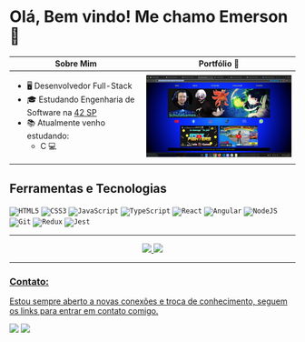<div align="left">
 <h1>Olá, Bem vindo! Me chamo Emerson 👋</h1>

| Sobre Mim | Portfólio :rocket: |
| --- | --- |
| <ul><li>🖥️ Desenvolvedor Full-Stack</li><li>:mortar_board: Estudando Engenharia de Software na [42 SP](https://www.42sp.org.br/)</li><li>📚 Atualmente venho estudando:<ul><li>C :computer:</li></ul></li></ul> | [<img width="500px" src="./img/site.png" />]([https://new-portfolio-flame-nu.vercel.app/](https://emersonschula.github.io/site_schulagames/))|

## Ferramentas e Tecnologias
<div align="left">
 <code><img width="40px" src="https://cdn.jsdelivr.net/gh/devicons/devicon/icons/html5/html5-plain-wordmark.svg" title = "HTML5"/></code> <code><img width="40px" src="https://cdn.jsdelivr.net/gh/devicons/devicon/icons/css3/css3-plain-wordmark.svg" title = "CSS3"/></code> <code><img width="40px" src="https://cdn.jsdelivr.net/gh/devicons/devicon/icons/javascript/javascript-original.svg" title = "JavaScript"/></code> <code><img width="40px" src="https://cdn.jsdelivr.net/gh/devicons/devicon/icons/typescript/typescript-original.svg" title = "TypeScript"/></code> <code><img width="40px" src="https://cdn.jsdelivr.net/gh/devicons/devicon/icons/react/react-original-wordmark.svg" title = "React"/></code> <code><img width="40px" src="https://cdn.jsdelivr.net/gh/devicons/devicon/icons/angularjs/angularjs-plain.svg" title = "Angular"/></code> <code><img width="40px" src="https://cdn.jsdelivr.net/gh/devicons/devicon/icons/nodejs/nodejs-original.svg" title = "NodeJS"/></code> <code><img width="40px" src="https://cdn.jsdelivr.net/gh/devicons/devicon/icons/git/git-plain.svg" title = "Git"/></code> <code><img width="40px" src="https://cdn.jsdelivr.net/gh/devicons/devicon/icons/redux/redux-original.svg" title = "Redux"/></code> <code><img width="40px" src="https://cdn.jsdelivr.net/gh/devicons/devicon/icons/jest/jest-plain.svg" title = "Jest"/></code>
</div>

<hr>

<div align="center">
  <a href="https://github.com/EmersonSchula">
  <img height="170em" src="https://github-readme-stats.vercel.app/api?username=EmersonSchula&show_icons=true&theme=tokyonight&include_all_commits=true&count_private=true"/>
  <img height="170em" src="https://github-readme-stats.vercel.app/api/top-langs/?username=EmersonSchula&layout=compact&langs_count=7&theme=tokyonight"/>
</div>
  
<hr>

### Contato:
Estou sempre aberto a novas conexões e troca de conhecimento, seguem os links para entrar em contato comigo.
<div> 
  <a href="mailto:emerson.schula@gmail.com"><img src="https://img.shields.io/badge/-Gmail-%23333?style=for-the-badge&logo=gmail&logoColor=white" target="_blank"></a>
  <a href="https://www.linkedin.com/in/emerson-schula-782992238/" target="_blank"><img src="https://img.shields.io/badge/-LinkedIn-%230077B5?style=for-the-badge&logo=linkedin&logoColor=white" target="_blank"></a> 
</div>
